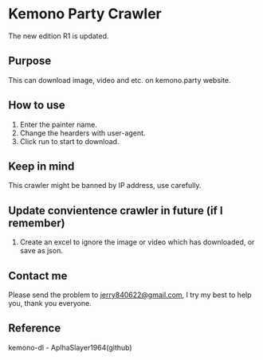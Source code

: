 # Kemono Party Crawler
The new edition R1 is updated.

## Purpose
This can download image, video and etc. on kemono.party website.

## How to use
1. Enter the painter name.
2. Change the hearders with  user-agent.
3. Click run to start to download.

## Keep in mind
This crawler might be banned by IP address, use carefully.

## Update convientence crawler in future (if I remember)
1. Create an excel to ignore the image or video which has downloaded, or save as json.

## Contact me
Please send the problem to jerry840622@gmail.com, I try my best to help you, thank you everyone.

## Reference
kemono-dl - AplhaSlayer1964(github)
